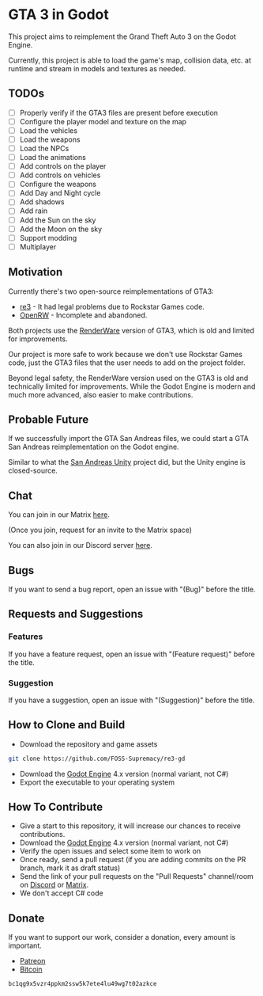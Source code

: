 # GTA 3 in Godot

This project aims to reimplement the Grand Theft Auto 3 on the Godot Engine.

Currently, this project is able to load the game's map, collision data, etc. at
runtime and stream in models and textures as needed.

## TODOs

- [ ] Properly verify if the GTA3 files are present before execution
- [ ] Configure the player model and texture on the map
- [ ] Load the vehicles
- [ ] Load the weapons
- [ ] Load the NPCs
- [ ] Load the animations
- [ ] Add controls on the player
- [ ] Add controls on vehicles
- [ ] Configure the weapons
- [ ] Add Day and Night cycle
- [ ] Add shadows
- [ ] Add rain
- [ ] Add the Sun on the sky
- [ ] Add the Moon on the sky
- [ ] Support modding
- [ ] Multiplayer

## Motivation

Currently there's two open-source reimplementations of GTA3:

- [re3](https://github.com/halpz/re3) - It had legal problems due to Rockstar Games code.
- [OpenRW](https://openrw.org/) - Incomplete and abandoned.

Both projects use the [RenderWare](https://en.wikipedia.org/wiki/RenderWare) version of GTA3, which is old and limited for improvements.

Our project is more safe to work because we don't use Rockstar Games code, just the GTA3 files that the user needs to add on the project folder.

Beyond legal safety, the RenderWare version used on the GTA3 is old and technically limited for improvements. While the Godot Engine is modern and much more advanced, also easier to make contributions.

## Probable Future

If we successfully import the GTA San Andreas files, we could start a GTA San Andreas reimplementation on the Godot engine.

Similar to what the [San Andreas Unity](https://github.com/in0finite/SanAndreasUnity) project did, but the Unity engine is closed-source.

## Chat

You can join in our Matrix [here](https://matrix.to/#/#foss-supremacy-join:matrix.org).

(Once you join, request for an invite to the Matrix space)

You can also join in our Discord server [here](https://discord.gg/d9ca4U64H4).

## Bugs

If you want to send a bug report, open an issue with "(Bug)" before the title.

## Requests and Suggestions

### Features

If you have a feature request, open an issue with "(Feature request)" before the title.

### Suggestion

If you have a suggestion, open an issue with "(Suggestion)" before the title.

## How to Clone and Build

- Download the repository and game assets

```sh
git clone https://github.com/FOSS-Supremacy/re3-gd
```

- Download the [Godot Engine](https://godotengine.org/) 4.x version (normal variant, not C#)
- Export the executable to your operating system

## How To Contribute

- Give a start to this repository, it will increase our chances to receive contributions.
- Download the [Godot Engine](https://godotengine.org/) 4.x version (normal variant, not C#)
- Verify the open issues and select some item to work on
- Once ready, send a pull request (if you are adding commits on the PR branch, mark it as draft status)
- Send the link of your pull requests on the "Pull Requests" channel/room on [Discord](https://discord.gg/tk6Vnxv9Qt) or [Matrix](https://matrix.to/#/!vIwqjDewTZpciZqhEp:matrix.org?via=matrix.org).
- We don't accept C# code

## Donate

If you want to support our work, consider a donation, every amount is important.

- [Patreon](https://www.patreon.com/foss_supremacy)
- [Bitcoin](https://bitcoin.org)

```
bc1qg9x5vzr4ppkm2ssw5k7ete4lu49wg7t02azkce
```
